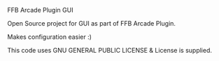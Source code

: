 FFB Arcade Plugin GUI

Open Source project for GUI as part of FFB Arcade Plugin. 

Makes configuration easier :)

This code uses GNU GENERAL PUBLIC LICENSE & License is supplied.
